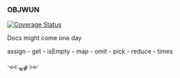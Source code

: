 ### OBJWUN

<a href='https://coveralls.io/github/fedeghe/objwun?branch=master'><img src='https://coveralls.io/repos/github/fedeghe/objwun/badge.svg?branch=master' alt='Coverage Status' /></a>


Docs might come one day 

assign - get - isEmpty - map - omit - pick - reduce - times

༺ ᚗᚌ ༻